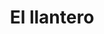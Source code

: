 ---
title: "El llantero"
url: /panama-city/el-llantero-juan-diaz/
shop: reparación de automóviles
---